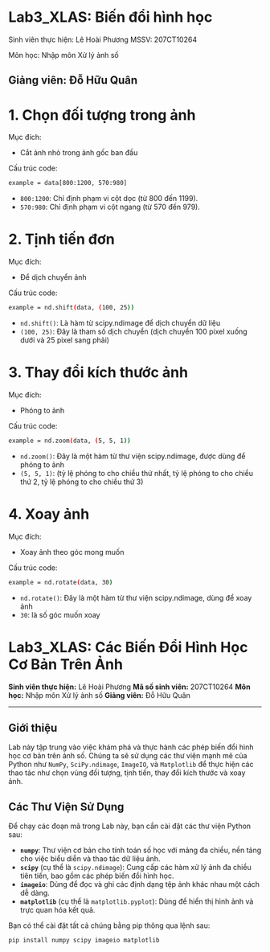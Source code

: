 # Lab3_XLAS: Biến đổi hình học

Sinh viên thực hiện: Lê Hoài Phương MSSV: 207CT10264

Môn học: Nhập môn Xử lý ảnh số

Giảng viên: Đỗ Hữu Quân
---

# 1. Chọn đối tượng trong ảnh
   Mục đích:
   * Cắt ảnh nhỏ trong ảnh gốc ban đầu
   
   Cấu trúc code:
   ```bash
   example = data[800:1200, 570:980]
   ```
   * `800:1200`: Chỉ định phạm vi cột dọc (từ 800 đến 1199).
   * `570:980`: Chỉ định phạm vi cột ngang (từ 570 đến 979).
   
# 2. Tịnh tiến đơn
   Mục đích:
   * Để dịch chuyển ảnh 
   
   Cấu trúc code:
   ```bash
   example = nd.shift(data, (100, 25))
   ```
   * `nd.shift()`: Là hàm từ scipy.ndimage để dịch chuyển dữ liệu
   * `(100, 25)`: Đây là tham số dịch chuyển (dịch chuyển 100 pixel xuống dưới và 25 pixel sang phải)
   
# 3. Thay đổi kích thước ảnh
   Mục đích:
   * Phóng to ảnh
   
   Cấu trúc code:
   ```bash
   example = nd.zoom(data, (5, 5, 1))
   ```
   * `nd.zoom()`: Đây là một hàm từ thư viện scipy.ndimage, được dùng để phóng to ảnh
   * `(5, 5, 1)`: (tỷ lệ phóng to cho chiều thứ nhất, tỷ lệ phóng to cho chiều thứ 2, tỷ lệ phóng to cho chiều thứ 3)

# 4. Xoay ảnh
   Mục đích:
   * Xoay ảnh theo góc mong muốn
   
   Cấu trúc code:
   ```bash
   example = nd.rotate(data, 30)
   ```
   * `nd.rotate()`: Đây là một hàm từ thư viện scipy.ndimage, dùng để xoay ảnh
   * `30`: là số góc muốn xoay

# Lab3_XLAS: Các Biến Đổi Hình Học Cơ Bản Trên Ảnh

**Sinh viên thực hiện:** Lê Hoài Phương
**Mã số sinh viên:** 207CT10264
**Môn học:** Nhập môn Xử lý ảnh số
**Giảng viên:** Đỗ Hữu Quân

---

## Giới thiệu

Lab này tập trung vào việc khám phá và thực hành các phép biến đổi hình học cơ bản trên ảnh số. Chúng ta sẽ sử dụng các thư viện mạnh mẽ của Python như `NumPy`, `SciPy.ndimage`, `ImageIO`, và `Matplotlib` để thực hiện các thao tác như chọn vùng đối tượng, tịnh tiến, thay đổi kích thước và xoay ảnh.

## Các Thư Viện Sử Dụng

Để chạy các đoạn mã trong Lab này, bạn cần cài đặt các thư viện Python sau:

* **`numpy`**: Thư viện cơ bản cho tính toán số học với mảng đa chiều, nền tảng cho việc biểu diễn và thao tác dữ liệu ảnh.
* **`scipy`** (cụ thể là `scipy.ndimage`): Cung cấp các hàm xử lý ảnh đa chiều tiên tiến, bao gồm các phép biến đổi hình học.
* **`imageio`**: Dùng để đọc và ghi các định dạng tệp ảnh khác nhau một cách dễ dàng.
* **`matplotlib`** (cụ thể là `matplotlib.pyplot`): Dùng để hiển thị hình ảnh và trực quan hóa kết quả.

Bạn có thể cài đặt tất cả chúng bằng pip thông qua lệnh sau:

```bash
pip install numpy scipy imageio matplotlib
